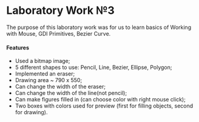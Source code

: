 Laboratory Work №3
==================

The purpose of this laboratory work was for us to learn basics of Working with Mouse, GDI Primitives, Bezier Curve.

#### Features
* Used a bitmap image;
* 5 different shapes to use: Pencil, Line, Bezier, Ellipse, Polygon;
* Implemented an eraser;
* Drawing area ~ 790 x 550;
* Can change the width of the eraser;
* Can change the width of the line(not pencil);
* Can make figures filled in (can choose color with right mouse click);
* Two boxes with colors used for preview (first for filling objects, second for drawing).